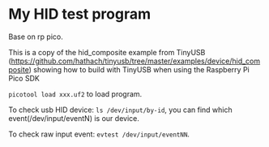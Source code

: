 # My HID test program
Base on rp pico.

This is a copy of the hid_composite example from TinyUSB (https://github.com/hathach/tinyusb/tree/master/examples/device/hid_composite)
showing how to build with TinyUSB when using the Raspberry Pi Pico SDK

`picotool load xxx.uf2` to load program.

To check usb HID device: `ls /dev/input/by-id`, you can find which event(/dev/input/eventN) is our device.

To check raw input event: `evtest /dev/input/eventNN`.


